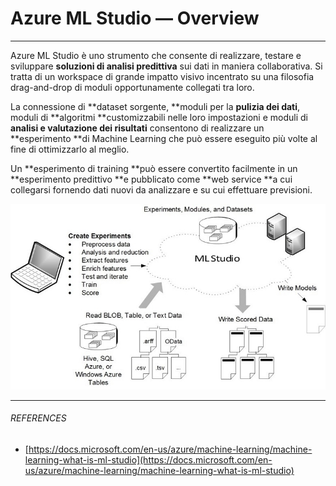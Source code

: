 # Azure ML Studio — Overview

---

Azure ML Studio è uno strumento che consente di realizzare, testare e sviluppare **soluzioni di analisi predittiva** sui dati in maniera collaborativa. Si tratta di un workspace di grande impatto visivo incentrato su una filosofia drag-and-drop di moduli opportunamente collegati tra loro.

La connessione di **dataset sorgente, **moduli per la **pulizia dei dati**, moduli di **algoritmi **customizzabili nelle loro impostazioni e moduli di **analisi e valutazione dei risultati** consentono di realizzare un **esperimento **di Machine Learning che può essere eseguito più  volte al fine di ottimizzarlo al meglio.



Un **esperimento di training **può essere convertito facilmente in un **esperimento predittivo **e pubblicato come **web service **a cui collegarsi fornendo dati nuovi da analizzare e su cui effettuare previsioni.

![](/assets/azure-ml-studio-diagram.jpg)





---

###### REFERENCES

* [https://docs.microsoft.com/en-us/azure/machine-learning/machine-learning-what-is-ml-studio](https://docs.microsoft.com/en-us/azure/machine-learning/machine-learning-what-is-ml-studio)



